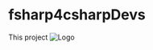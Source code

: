 # fsharp4csharpDevs
This project
![Logo](https://static.comicvine.com/uploads/original/11/113883/3160033-the-transporter-movies.jpg)
